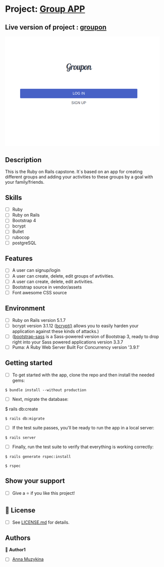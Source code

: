 # Project: [Group APP](#)

## Live version of project :  [groupon](https://radiant-castle-10293.herokuapp.com/)
![screen](https://github.com/Anna-Myzukina/groupon/blob/development/app/assets/images/screen.png)

## Description

This is the Ruby on Rails capstone. It`s based on an app for creating different groups and adding your activities to these groups by a goal with your family/friends.


## Skills
- [ ] Ruby 
- [ ] Ruby on Rails
- [ ] Bootstrap 4
- [ ] bcrypt
- [ ] Bullet
- [ ] rubocop
- [ ] postgreSQL

## Features
- [ ] A user can signup/login
- [ ] A user can create, delete, edit groups of avtivities.
- [ ] A user can create, delete, edit avtivities.
- [ ] Bootstrap source in vendor/assets
- [ ] Font awesome CSS source

## Environment
- [ ] Ruby on Rails version 5.1.7
- [ ] bcrypt version 3.1.12 ([bcrypt()](https://github.com/codahale/bcrypt-ruby) allows you to easily harden your application against these kinds of attacks.)
- [ ] ([bootstrap-sass](https://www.rubydoc.info/gems/bootstrap-sass/3.3.6) is a Sass-powered version of Bootstrap 3, ready to drop right into your Sass powered applications version 3.3.7
- [ ] Puma: A Ruby Web Server Built For Concurrency version '3.9.1'

## Getting started
- [ ] To get started with the app, clone the repo and then install the needed gems:

```
$ bundle install --without production
```

- [ ] Next, migrate the database:

$ rails db:create

```
$ rails db:migrate
```

- [ ] If the test suite passes, you'll be ready to run the app in a local server:

```
$ rails server
```
- [ ] Finally, run the test suite to verify that everything is working correctly:

```
$ rails generate rspec:install
```

```
$ rspec
```



## Show your support

- [ ] Give a ⭐️ if you like this project!

## 📝 License

* [ ] See [LICENSE.md]() for details.

## Authors

👤 **Author1**
* [ ] [Anna Muzykina](https://github.com/Anna-Myzukina)